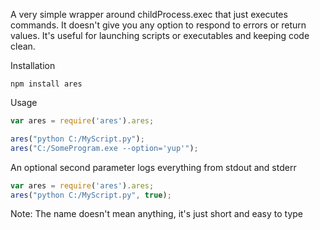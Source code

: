 A very simple wrapper around childProcess.exec that just executes commands. It doesn't give you any option to respond to errors or return values. It's useful for launching scripts or executables and keeping code clean.

Installation
```
npm install ares
```

Usage
```JavaScript
var ares = require('ares').ares;

ares("python C:/MyScript.py");
ares("C:/SomeProgram.exe --option='yup'");
```

An optional second parameter logs everything from stdout and stderr 
```JavaScript
var ares = require('ares').ares;
ares("python C:/MyScript.py", true);
```

Note: The name doesn't mean anything, it's just short and easy to type